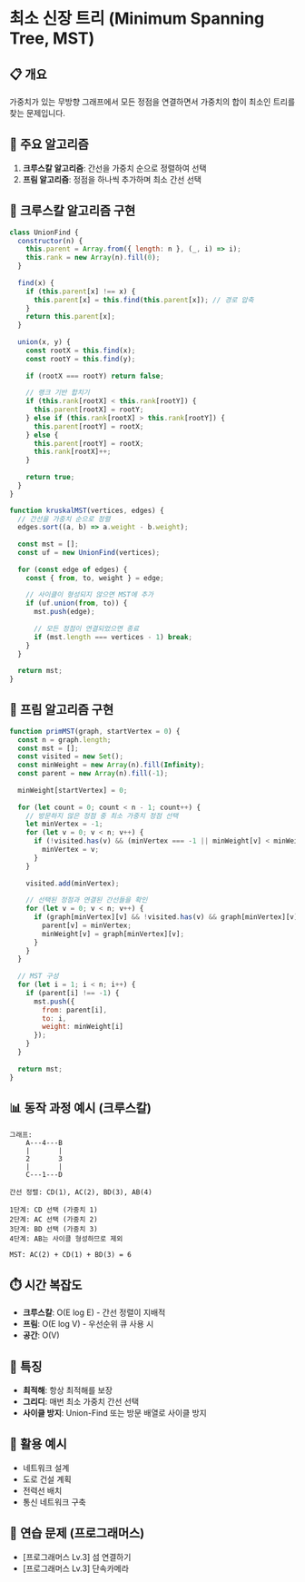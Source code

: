 # 최소 신장 트리 (Minimum Spanning Tree, MST)

## 📋 개요
가중치가 있는 무방향 그래프에서 모든 정점을 연결하면서 가중치의 합이 최소인 트리를 찾는 문제입니다.

## 🔧 주요 알고리즘
1. **크루스칼 알고리즘**: 간선을 가중치 순으로 정렬하여 선택
2. **프림 알고리즘**: 정점을 하나씩 추가하며 최소 간선 선택

## 📝 크루스칼 알고리즘 구현
```javascript
class UnionFind {
  constructor(n) {
    this.parent = Array.from({ length: n }, (_, i) => i);
    this.rank = new Array(n).fill(0);
  }
  
  find(x) {
    if (this.parent[x] !== x) {
      this.parent[x] = this.find(this.parent[x]); // 경로 압축
    }
    return this.parent[x];
  }
  
  union(x, y) {
    const rootX = this.find(x);
    const rootY = this.find(y);
    
    if (rootX === rootY) return false;
    
    // 랭크 기반 합치기
    if (this.rank[rootX] < this.rank[rootY]) {
      this.parent[rootX] = rootY;
    } else if (this.rank[rootX] > this.rank[rootY]) {
      this.parent[rootY] = rootX;
    } else {
      this.parent[rootY] = rootX;
      this.rank[rootX]++;
    }
    
    return true;
  }
}

function kruskalMST(vertices, edges) {
  // 간선을 가중치 순으로 정렬
  edges.sort((a, b) => a.weight - b.weight);
  
  const mst = [];
  const uf = new UnionFind(vertices);
  
  for (const edge of edges) {
    const { from, to, weight } = edge;
    
    // 사이클이 형성되지 않으면 MST에 추가
    if (uf.union(from, to)) {
      mst.push(edge);
      
      // 모든 정점이 연결되었으면 종료
      if (mst.length === vertices - 1) break;
    }
  }
  
  return mst;
}
```

## 📝 프림 알고리즘 구현
```javascript
function primMST(graph, startVertex = 0) {
  const n = graph.length;
  const mst = [];
  const visited = new Set();
  const minWeight = new Array(n).fill(Infinity);
  const parent = new Array(n).fill(-1);
  
  minWeight[startVertex] = 0;
  
  for (let count = 0; count < n - 1; count++) {
    // 방문하지 않은 정점 중 최소 가중치 정점 선택
    let minVertex = -1;
    for (let v = 0; v < n; v++) {
      if (!visited.has(v) && (minVertex === -1 || minWeight[v] < minWeight[minVertex])) {
        minVertex = v;
      }
    }
    
    visited.add(minVertex);
    
    // 선택된 정점과 연결된 간선들을 확인
    for (let v = 0; v < n; v++) {
      if (graph[minVertex][v] && !visited.has(v) && graph[minVertex][v] < minWeight[v]) {
        parent[v] = minVertex;
        minWeight[v] = graph[minVertex][v];
      }
    }
  }
  
  // MST 구성
  for (let i = 1; i < n; i++) {
    if (parent[i] !== -1) {
      mst.push({
        from: parent[i],
        to: i,
        weight: minWeight[i]
      });
    }
  }
  
  return mst;
}
```

## 📊 동작 과정 예시 (크루스칼)
```
그래프:
    A---4---B
    |       |
    2       3
    |       |
    C---1---D

간선 정렬: CD(1), AC(2), BD(3), AB(4)

1단계: CD 선택 (가중치 1)
2단계: AC 선택 (가중치 2)
3단계: BD 선택 (가중치 3)
4단계: AB는 사이클 형성하므로 제외

MST: AC(2) + CD(1) + BD(3) = 6
```

## ⏱️ 시간 복잡도
- **크루스칼**: O(E log E) - 간선 정렬이 지배적
- **프림**: O(E log V) - 우선순위 큐 사용 시
- **공간**: O(V)

## 🎯 특징
- **최적해**: 항상 최적해를 보장
- **그리디**: 매번 최소 가중치 간선 선택
- **사이클 방지**: Union-Find 또는 방문 배열로 사이클 방지

## 🎯 활용 예시
- 네트워크 설계
- 도로 건설 계획
- 전력선 배치
- 통신 네트워크 구축

## 🧪 연습 문제 (프로그래머스)
- [프로그래머스 Lv.3] 섬 연결하기
- [프로그래머스 Lv.3] 단속카메라